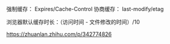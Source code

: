 强制缓存： Expires/Cache-Control
协商缓存： last-modify/etag

浏览器默认缓存时长：（访问时间 - 文件修改的时间）/10

https://zhuanlan.zhihu.com/p/342774826
